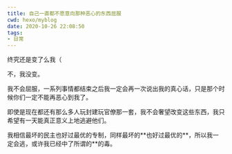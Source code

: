 ```yaml
---
title: 自己一直都不愿意向那种恶心的东西屈服
cwd: hexo/myblog
date: 2020-10-26 22:08:50
tags:
- 日常
---
```


终究还是变了么我（

不，我没变。

我不会屈服，一系列事情都结束之后我一定会再一次说出我的真心话，只是那个时候你们一定不能再恶心到我了。

即使是现在都还有那么多人玩封建玩官僚那一套，我不会奢望改变这些东西，我只希望有一天能真正意义上地逃避他们。

我相信最坏的民主也好过最优的专制，同样最坏的\*\*也好过最优的\*\*，所以我一定会逃，或许我已经中了所谓的\*\*的毒。

